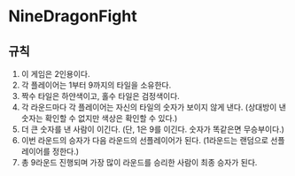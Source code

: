 # NineDragonFight

## 규칙
1. 이 게임은 2인용이다.
2. 각 플레이어는 1부터 9까지의 타일을 소유한다.
3. 짝수 타일은 하얀색이고, 홀수 타일은 검정색이다.
4. 각 라운드마다 각 플레이어는 자신의 타일의 숫자가 보이지 않게 낸다. (상대방이 낸 숫자는 확인할 수 없지만 색상은 확인할 수 있다.)
5. 더 큰 숫자를 낸 사람이 이긴다. (단, 1은 9를 이긴다. 숫자가 똑같은면 무승부이다.)
6. 이번 라운드의 승자가 다음 라운드의 선플레이어가 된다. (1라운드는 랜덤으로 선플레이어를 정한다.)
7. 총 9라운드 진행되며 가장 많이 라운드를 승리한 사람이 최종 승자가 된다.
